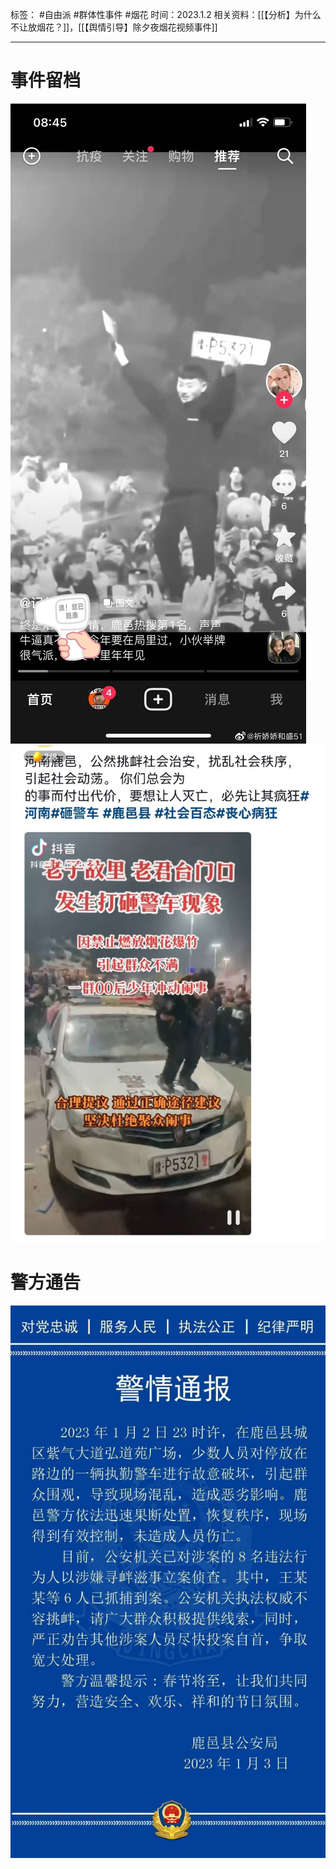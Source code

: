 标签： #自由派 #群体性事件 #烟花
时间：2023.1.2
相关资料：[[【分析】为什么不让放烟花？]]，[[【舆情引导】除夕夜烟花视频事件]]
***
# 事件留档
![](https://raw.githubusercontent.com/bluntvoice/mypic/main/IMG_20230103_133440_212.jpg)
![](https://raw.githubusercontent.com/bluntvoice/mypic/main/IMG_20230103_133414_938.jpg)
# 警方通告
![](https://raw.githubusercontent.com/bluntvoice/mypic/main/IMG_20230103_181022_888.jpg)